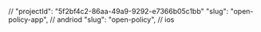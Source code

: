 // "projectId": "5f2bf4c2-86aa-49a9-9292-e7366b05c1bb"
"slug": "open-policy-app", // andriod
"slug": "open-policy", // ios
